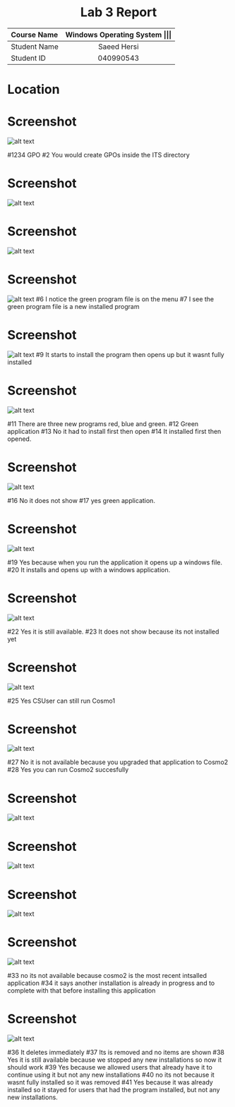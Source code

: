 <center> <h1> Lab 3 Report</h1> </center>

| **Course Name**  | **Windows Operating System \|\|\|**| 
|:-------------| :-----------------------------:|
|Student Name  | Saeed Hersi                    |
|Student ID    | 040990543                    |


# Location 
# Screenshot 
![alt text](my_images/Lab03-00.png)

#1234
GPO
#2
You would create GPOs inside the ITS directory

# Screenshot 
![alt text](my_images/Screenshot%20(8).png)

# Screenshot 
![alt text](my_images/Screenshot%20(9).png)

# Screenshot
![alt text](my_images/Screenshot%20(10).png)
#6
I notice the green program file is on the menu
#7
I see the green program file is a new installed program

# Screenshot
![alt text](my_images/Screenshot%20(11).png)
#9
It starts to install the program then opens up but it wasnt fully installed

# Screenshot
![alt text](my_images/Screenshot%20(12).png)

#11
There are three new programs red, blue and green.
#12
Green application
#13
No it had to install first then open
#14
It installed first then opened.

# Screenshot
![alt text](my_images/Screenshot%20(13).png)

#16
No it does not show
#17
yes green application.

# Screenshot
![alt text](my_images/Screenshot%20(14).png)

#19
Yes because when you run the application it opens up a windows file.
#20
It installs and opens up with a windows application.

# Screenshot
![alt text](my_images/Screenshot%20(15).png)

#22
Yes it is still available.
#23
It does not show because its not installed yet

# Screenshot
![alt text](my_images/Screenshot%20(16).png)

#25
Yes CSUser can still run Cosmo1

# Screenshot
![alt text](my_images/Screenshot%20(17).png)

#27
No it is not available because you upgraded that application to Cosmo2
#28
Yes you can run Cosmo2 succesfully


# Screenshot
![alt text](my_images/Screenshot%20(18).png)

# Screenshot
![alt text](my_images/Screenshot%20(19).png)

# Screenshot
![alt text](my_images/Screenshot%20(20).png)

# Screenshot
![alt text](my_images/Screenshot%20(21).png)

#33
no its not available because cosmo2 is the most recent intsalled application
#34
it says another installation is already in progress and to complete with that before installing this application


# Screenshot
![alt text](my_images/Screenshot%20(22).png)

#36
It deletes immediately 
#37
Its is removed and no items are shown
#38
Yes it is still available because we stopped any new installations so now it should work
#39
Yes because we allowed users that already have it to continue using it but not any new installations
#40
no its not because it wasnt fully installed so it was removed
#41
Yes because it was already installed so it stayed for users that had the program installed, but not any new installations.


